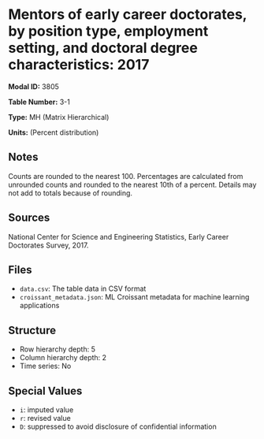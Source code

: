 # Mentors of early career doctorates, by position type, employment setting, and doctoral degree characteristics: 2017

**Modal ID:** 3805

**Table Number:** 3-1

**Type:** MH (Matrix Hierarchical)

**Units:** (Percent distribution)

## Notes

Counts are rounded to the nearest 100. Percentages are calculated from unrounded counts and rounded to the nearest 10th of a percent. Details may not add to totals because of rounding.

## Sources

National Center for Science and Engineering Statistics, Early Career Doctorates Survey, 2017.

## Files

- `data.csv`: The table data in CSV format
- `croissant_metadata.json`: ML Croissant metadata for machine learning applications

## Structure

- Row hierarchy depth: 5
- Column hierarchy depth: 2
- Time series: No

## Special Values

- `i`: imputed value
- `r`: revised value
- `D`: suppressed to avoid disclosure of confidential information
